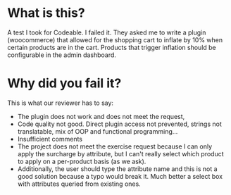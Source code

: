 # What is this?

A test I took for Codeable. I failed it. They asked me to write a plugin (woocommerce) that allowed for the shopping cart to inflate by 10% when certain products are in the cart. Products that trigger inflation should be configurable in the admin dashboard.

# Why did you fail it?

This is what our reviewer has to say:

- The plugin does not work and does not meet the request,
- Code quality not good. Direct plugin access not prevented, strings not translatable, mix of OOP and functional programming...
- Insufficient comments
- The project does not meet the exercise request because I can only apply the surcharge by attribute, but I can't really select which product to apply on a per-product basis (as we ask). 
- Additionally, the user should type the attribute name and this is not a good solution because a typo would break it. Much better a select box with attributes queried from existing ones.
